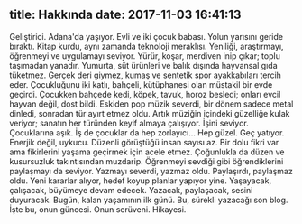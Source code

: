 title: Hakkında
date: 2017-11-03 16:41:13
---
Geliştirici.
Adana'da yaşıyor.
Evli ve iki çocuk babası.
Yolun yarısını geride bıraktı.
Kitap kurdu, aynı zamanda teknoloji meraklısı.
Yeniliği, araştırmayı, öğrenmeyi ve uygulamayı seviyor.
Yürür, koşar, merdiven inip çıkar; toplu taşımadan yanadır.
Yumurta, süt ürünleri ve balık dışında hayvansal gıda tüketmez.
Gerçek deri giymez, kumaş ve sentetik spor ayakkabıları tercih eder.
Çocukluğunu iki katlı, bahçeli, kütüphanesi olan müstakil bir evde geçirdi.
Çocukken bahçede kedi, köpek, tavuk, horoz besledi; onları evcil hayvan değil, dost bildi.
Eskiden pop müzik severdi, bir dönem sadece metal dinledi, sonradan tür ayırt etmez oldu.
Artık müziğin içindeki güzelliğe kulak veriyor; sanatın her türünden keyif almaya çalışıyor.
İşini seviyor. Çocuklarına aşık. İş de çocuklar da hep zorlayıcı... Hep güzel.
Geç yatıyor. Enerjik değil, uykucu. Düzenli görüştüğü insan sayısı az.
Bir dolu fikri var ama fikirlerini yaşama geçirmek için acele etmez.
Çoğunlukla da düzen ve kusursuzluk takıntısından muzdarip.
Öğrenmeyi sevdiği gibi öğrendiklerini paylaşmayı da seviyor.
Yazmayı severdi, yazmaz oldu. Paylaşırdı, paylaşmaz oldu.
Yeni kararlar alıyor, hedef koyup planlar yapıyor yine.
Yaşayacak, çalışacak, büyümeye devam edecek.
Yazacak, paylaşacak, sesini duyuracak.
Bugün, kalan yaşamının ilk günü.
Bu, sürekli yazacağı son blog.
İşte bu, onun güncesi.
Onun serüveni.
Hikayesi.